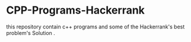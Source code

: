# CPP-Programs-Hackerrank
this repository contain c++ programs and some of the Hackerrank's best problem's Solution . 
